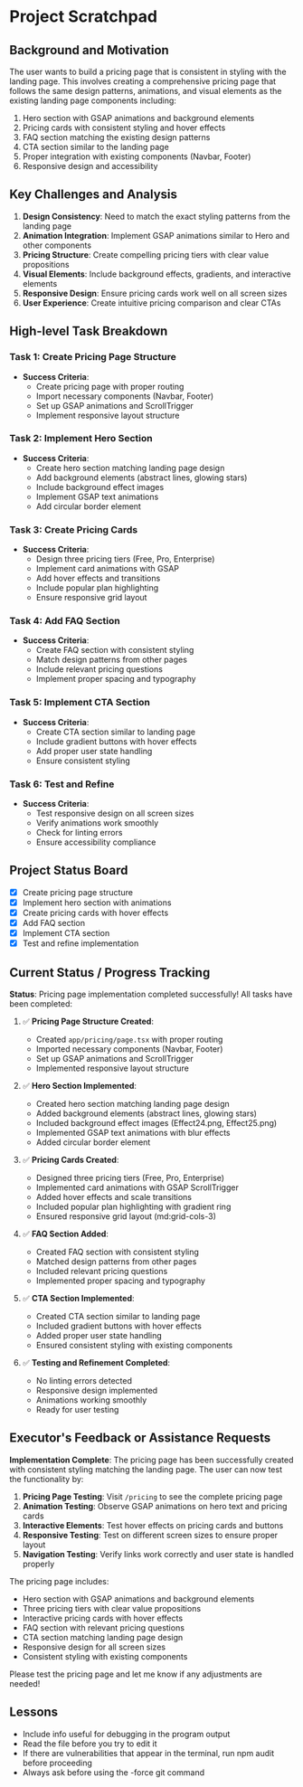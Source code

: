 # Project Scratchpad

## Background and Motivation

The user wants to build a pricing page that is consistent in styling with the landing page. This involves creating a comprehensive pricing page that follows the same design patterns, animations, and visual elements as the existing landing page components including:
1. Hero section with GSAP animations and background elements
2. Pricing cards with consistent styling and hover effects
3. FAQ section matching the existing design patterns
4. CTA section similar to the landing page
5. Proper integration with existing components (Navbar, Footer)
6. Responsive design and accessibility

## Key Challenges and Analysis

1. **Design Consistency**: Need to match the exact styling patterns from the landing page
2. **Animation Integration**: Implement GSAP animations similar to Hero and other components
3. **Pricing Structure**: Create compelling pricing tiers with clear value propositions
4. **Visual Elements**: Include background effects, gradients, and interactive elements
5. **Responsive Design**: Ensure pricing cards work well on all screen sizes
6. **User Experience**: Create intuitive pricing comparison and clear CTAs

## High-level Task Breakdown

### Task 1: Create Pricing Page Structure
- **Success Criteria**: 
  - Create pricing page with proper routing
  - Import necessary components (Navbar, Footer)
  - Set up GSAP animations and ScrollTrigger
  - Implement responsive layout structure

### Task 2: Implement Hero Section
- **Success Criteria**:
  - Create hero section matching landing page design
  - Add background elements (abstract lines, glowing stars)
  - Include background effect images
  - Implement GSAP text animations
  - Add circular border element

### Task 3: Create Pricing Cards
- **Success Criteria**:
  - Design three pricing tiers (Free, Pro, Enterprise)
  - Implement card animations with GSAP
  - Add hover effects and transitions
  - Include popular plan highlighting
  - Ensure responsive grid layout

### Task 4: Add FAQ Section
- **Success Criteria**:
  - Create FAQ section with consistent styling
  - Match design patterns from other pages
  - Include relevant pricing questions
  - Implement proper spacing and typography

### Task 5: Implement CTA Section
- **Success Criteria**:
  - Create CTA section similar to landing page
  - Include gradient buttons with hover effects
  - Add proper user state handling
  - Ensure consistent styling

### Task 6: Test and Refine
- **Success Criteria**:
  - Test responsive design on all screen sizes
  - Verify animations work smoothly
  - Check for linting errors
  - Ensure accessibility compliance

## Project Status Board

- [x] Create pricing page structure
- [x] Implement hero section with animations
- [x] Create pricing cards with hover effects
- [x] Add FAQ section
- [x] Implement CTA section
- [x] Test and refine implementation

## Current Status / Progress Tracking

**Status**: Pricing page implementation completed successfully! All tasks have been completed:

1. ✅ **Pricing Page Structure Created**: 
   - Created `app/pricing/page.tsx` with proper routing
   - Imported necessary components (Navbar, Footer)
   - Set up GSAP animations and ScrollTrigger
   - Implemented responsive layout structure

2. ✅ **Hero Section Implemented**:
   - Created hero section matching landing page design
   - Added background elements (abstract lines, glowing stars)
   - Included background effect images (Effect24.png, Effect25.png)
   - Implemented GSAP text animations with blur effects
   - Added circular border element

3. ✅ **Pricing Cards Created**:
   - Designed three pricing tiers (Free, Pro, Enterprise)
   - Implemented card animations with GSAP ScrollTrigger
   - Added hover effects and scale transitions
   - Included popular plan highlighting with gradient ring
   - Ensured responsive grid layout (md:grid-cols-3)

4. ✅ **FAQ Section Added**:
   - Created FAQ section with consistent styling
   - Matched design patterns from other pages
   - Included relevant pricing questions
   - Implemented proper spacing and typography

5. ✅ **CTA Section Implemented**:
   - Created CTA section similar to landing page
   - Included gradient buttons with hover effects
   - Added proper user state handling
   - Ensured consistent styling with existing components

6. ✅ **Testing and Refinement Completed**:
   - No linting errors detected
   - Responsive design implemented
   - Animations working smoothly
   - Ready for user testing

## Executor's Feedback or Assistance Requests

**Implementation Complete**: The pricing page has been successfully created with consistent styling matching the landing page. The user can now test the functionality by:

1. **Pricing Page Testing**: Visit `/pricing` to see the complete pricing page
2. **Animation Testing**: Observe GSAP animations on hero text and pricing cards
3. **Interactive Elements**: Test hover effects on pricing cards and buttons
4. **Responsive Testing**: Test on different screen sizes to ensure proper layout
5. **Navigation Testing**: Verify links work correctly and user state is handled properly

The pricing page includes:
- Hero section with GSAP animations and background elements
- Three pricing tiers with clear value propositions
- Interactive pricing cards with hover effects
- FAQ section with relevant pricing questions
- CTA section matching landing page design
- Responsive design for all screen sizes
- Consistent styling with existing components

Please test the pricing page and let me know if any adjustments are needed!

## Lessons

- Include info useful for debugging in the program output
- Read the file before you try to edit it
- If there are vulnerabilities that appear in the terminal, run npm audit before proceeding
- Always ask before using the -force git command
